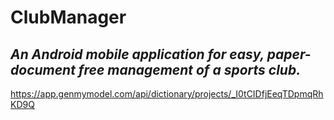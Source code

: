# ClubManager
## **_An Android mobile application for easy, paper-document free management of a sports club._**

https://app.genmymodel.com/api/dictionary/projects/_I0tCIDfjEeqTDpmqRhKD9Q
